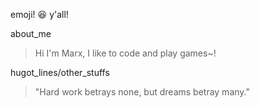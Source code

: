 

emoji! :laughing: y'all!

about_me

   >Hi I'm Marx, I like to code and play games~!

hugot_lines/other_stuffs

   >"Hard work betrays none, but dreams betray many."

